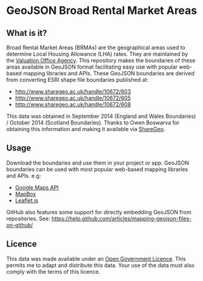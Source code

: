 # GeoJSON Broad Rental Market Areas

## What is it?

Broad Rental Market Areas (BRMAs) are the geographical areas used to determine Local Housing Allowance (LHA) rates. They are maintained by the [Valuation Office Agency](https://www.gov.uk/government/organisations/valuation-office-agency). This repository makes the boundaries of these areas available in GeoJSON format facilitating easy use with popular web-based mapping libraries and APIs. These GeoJSON boundaries are derived from converting ESRI shape file boundaries published at:

* http://www.sharegeo.ac.uk/handle/10672/603
* http://www.sharegeo.ac.uk/handle/10672/605
* http://www.sharegeo.ac.uk/handle/10672/608

This data was obtained in September 2014 (England and Wales Boundaries) / October 2014 (Scotland Boundaries). Thanks to Owen Boswarva for obtaining this information and making it available via [ShareGeo](http://www.sharegeo.ac.uk/).


## Usage

Download the boundaries and use them in your project or app. GeoJSON boundaries can be used with most popular web-based mapping libraries and APIs. e.g:

* [Google Maps API](https://developers.google.com/maps/)
* [MapBox](https://www.mapbox.com/developers/api/)
* [Leaflet.js](http://leafletjs.com/)

GitHub also features some support for directly embedding GeoJSON from repositories. See: https://help.github.com/articles/mapping-geojson-files-on-github/


## Licence

This data was made available under an [Open Government Licence](http://www.nationalarchives.gov.uk/doc/open-government-licence/version/3/). This permits me to adapt and distribute this data. Your use of the data must also comply with the terms of this licence.

